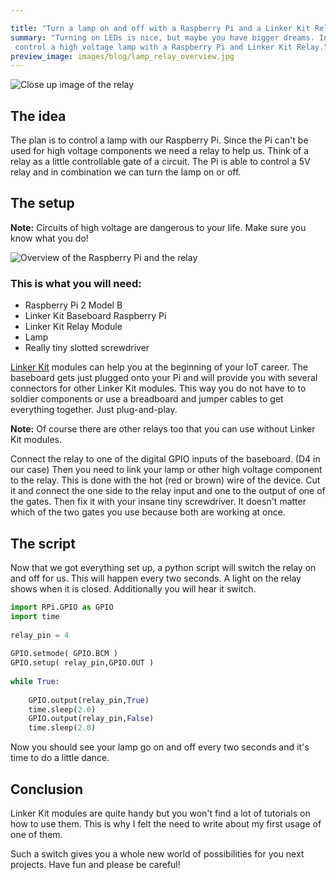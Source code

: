 ```yaml
---

title: "Turn a lamp on and off with a Raspberry Pi and a Linker Kit Relay"
summary: "Turning on LEDs is nice, but maybe you have bigger dreams. In this tutorial I will show you how to
 control a high voltage lamp with a Raspberry Pi and Linker Kit Relay."
preview_image: images/blog/lamp_relay_overview.jpg
---
```


<img  class="blogimage"  src="/images/blog/lamp_relay_close.jpg" 
alt="Close up image of the relay">

## The idea

The plan is to control a lamp with our Raspberry Pi. Since the Pi can't be used for high voltage components we need a 
relay to help us. Think of a relay as a little controllable gate of a circuit. The Pi is able to control a 5V relay and 
in combination we can turn the lamp on or off.

## The setup

 <div class="note"><strong>Note:</strong> Circuits of high voltage are dangerous to your life. Make sure you know what you do!</div>

<img  class="blogimage"  src="/images/blog/lamp_relay_overview.jpg" 
alt="Overview of the Raspberry Pi and the relay">

### This is what you will need:

* Raspberry Pi 2 Model B
* Linker Kit Baseboard Raspberry Pi
* Linker Kit Relay Module
* Lamp
* Really tiny slotted screwdriver

[Linker Kit](http://www.linksprite.com/) modules can help you at the beginning of your IoT career. The baseboard gets just
 plugged onto your Pi and will provide you with several connectors for other Linker Kit modules. This way you do not 
 have to to soldier components or use a breadboard and jumper cables to get everything together. Just plug-and-play.
 
 <div class="note"><strong>Note:</strong> Of course there are other relays too that you can use without Linker Kit modules.</div>
 
Connect the relay to one of the digital GPIO inputs of the baseboard. (D4 in our case) Then you need to link your lamp or other high voltage component to the relay. This is done with the hot (red or brown) wire of the device. Cut it and connect the one side to the relay input and one to the output of one of the gates. Then fix it with your insane tiny screwdriver. It doesn't matter which of the two gates you use because both are working at once. 

## The script

Now that we got everything set up, a python script will switch the relay on and off for us. This will happen every two seconds. A light on the relay shows when it is closed. Additionally you will hear it switch.

```python
import RPi.GPIO as GPIO
import time
 
relay_pin = 4
 
GPIO.setmode( GPIO.BCM )
GPIO.setup( relay_pin,GPIO.OUT )
 
while True:
 
	GPIO.output(relay_pin,True)
	time.sleep(2.0)
	GPIO.output(relay_pin,False)
	time.sleep(2.0)
```

Now you should see your lamp go on and off every two seconds and it's time to do a little dance.

## Conclusion

Linker Kit modules are quite handy but you won't find a lot of tutorials on how to use them. This is why I felt the need to write about my first usage of one of them.

Such a switch gives you a whole new world of possibilities for you next projects. Have fun and please be careful!



